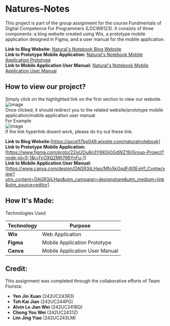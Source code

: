 # Natures-Notes
This project is part of the group assignment for the course Fundmentals of Digital Competence For Programmers (LDCW6123). It consists of three components: a blog website created using Wix, a prototype mobile application designed in Figma, and a user manual for the mobile application.<br/>

**Link to Blog Website:** [Natural's Notebook Blog Website](https://axcel17bp049.wixsite.com/naturalnotebook)<br />
**Link to Prototype Mobile Application:** [Natural's Notebook Mobile Application Prototype](https://www.figma.com/proto/22jsUOu8n3Y6K0jOGdWZ19/Group-Project?node-id=0-1&t=FcOXQ2Mlt766YnFu-1)<br />
**Link to Mobile Application User Manual:** [Natural's Notebook Mobile Application User Manual](https://www.canva.com/design/DAGR3jjLHao/Mfo5kGqdF4I0EyH1_Cvqtw/view?utm_content=DAGR3jjLHao&utm_campaign=designshare&utm_medium=link&utm_source=editor)<br/>

## How to view our project?
Simply click on the highlighted link on the first section to view our website. 
![image](https://github.com/user-attachments/assets/bd48851f-0f69-49e2-a3d1-94aed736b99a)<br/>
Once clicked, it should redirect you to the related website/prototype mobile application/mobile application user manual <br/>
For Example <br/>
![image](https://github.com/user-attachments/assets/e57420ba-89d4-4abc-967f-ea68135bd152)<br/>
If the link hyperlink dosent work, please do try out these link.<br/>

**Link to Blog Website:**[https://axcel17bp049.wixsite.com/naturalnotebook]<br />
**Link to Prototype Mobile Application:** [https://www.figma.com/proto/22jsUOu8n3Y6K0jOGdWZ19/Group-Project?node-id=0-1&t=FcOXQ2Mlt766YnFu-1] <br/>
**Link to Mobile Application User Manual:** [https://www.canva.com/design/DAGR3jjLHao/Mfo5kGqdF4I0EyH1_Cvqtw/view?utm_content=DAGR3jjLHao&utm_campaign=designshare&utm_medium=link&utm_source=editor]

## How It's Made:
Technologies Used

| Technology                  | Purpose                           |
|-----------------------------|-----------------------------------|
| **Wix**                     | Web Application                   |
| **Figma**                   | Mobile Application Prototype       |
| **Canva**                   | Mobile Application User Manual     |

## Credit: 
This assignment was completed through the collaborative efforts of Team Florista:

- **Yen Jin Xuan** (242UC243R3)
- **Toh Kai Jian** (242UC244PG)
- **Alvin Lo Jian Wei** (242UC241BQ)
- **Chong You Wei** (242UC2431Z)
- **Lim Jing Yiao** (242UC243LM)
